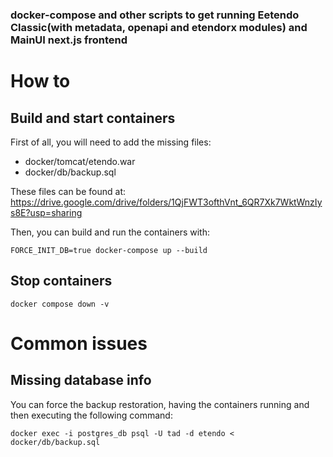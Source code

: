 ### docker-compose and other scripts to get running Eetendo Classic(with metadata, openapi and etendorx modules) and MainUI next.js frontend

# How to

## Build and start containers
First of all, you will need to add the missing files: 
- docker/tomcat/etendo.war
- docker/db/backup.sql

These files can be found at: https://drive.google.com/drive/folders/1QjFWT3ofthVnt_6QR7Xk7WktWnzIys8E?usp=sharing

Then, you can build and run the containers with:
```
FORCE_INIT_DB=true docker-compose up --build
```

## Stop containers
```
docker compose down -v
```


# Common issues

## Missing database info
You can force the backup restoration, having the containers running and then executing the following command:
```
docker exec -i postgres_db psql -U tad -d etendo < docker/db/backup.sql
```

